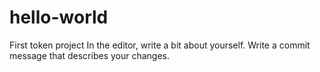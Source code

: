 # hello-world
First token project
In the editor, write a bit about yourself.
Write a commit message that describes your changes.

